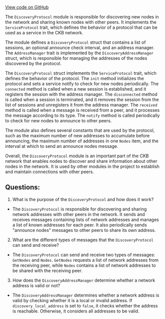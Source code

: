 [View code on GitHub](https://github.com/nervosnetwork/ckb/network/src/protocols/discovery/mod.rs)

The `DiscoveryProtocol` module is responsible for discovering new nodes in the network and sharing known nodes with other peers. It implements the `ServiceProtocol` trait, which defines the behavior of a protocol that can be used as a service in the CKB network.

The module defines a `DiscoveryProtocol` struct that contains a list of sessions, an optional announce check interval, and an address manager. The `AddressManager` trait is implemented by the `DiscoveryAddressManager` struct, which is responsible for managing the addresses of the nodes discovered by the protocol.

The `DiscoveryProtocol` struct implements the `ServiceProtocol` trait, which defines the behavior of the protocol. The `init` method initializes the protocol and sets a service notify to check for new nodes periodically. The `connected` method is called when a new session is established, and it registers the session with the address manager. The `disconnected` method is called when a session is terminated, and it removes the session from the list of sessions and unregisters it from the address manager. The `received` method is called when a message is received from a peer, and it processes the message according to its type. The `notify` method is called periodically to check for new nodes to announce to other peers.

The module also defines several constants that are used by the protocol, such as the maximum number of new addresses to accumulate before announcing, the maximum number of addresses in one `Nodes` item, and the interval at which to send an announce nodes message.

Overall, the `DiscoveryProtocol` module is an important part of the CKB network that enables nodes to discover and share information about other nodes in the network. It is used by other modules in the project to establish and maintain connections with other peers.
## Questions: 
 1. What is the purpose of the `DiscoveryProtocol` and how does it work?
- The `DiscoveryProtocol` is responsible for discovering and sharing network addresses with other peers in the network. It sends and receives messages containing lists of network addresses and manages a list of known addresses for each peer. It also periodically sends "announce nodes" messages to other peers to share its own address.

2. What are the different types of messages that the `DiscoveryProtocol` can send and receive?
- The `DiscoveryProtocol` can send and receive two types of messages: `GetNodes` and `Nodes`. `GetNodes` requests a list of network addresses from the receiving peer, while `Nodes` contains a list of network addresses to be shared with the receiving peer.

3. How does the `DiscoveryAddressManager` determine whether a network address is valid or not?
- The `DiscoveryAddressManager` determines whether a network address is valid by checking whether it is a local or invalid address. If `discovery_local_address` is set to `false`, it checks whether the address is reachable. Otherwise, it considers all addresses to be valid.